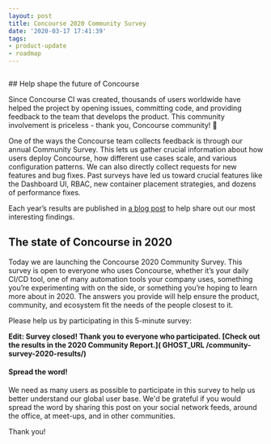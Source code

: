 ```yaml
---
layout: post
title: Concourse 2020 Community Survey
date: '2020-03-17 17:41:39'
tags:
- product-update
- roadmap
---
```


<figure class="kg-card kg-image-card"><img src=" __GHOST_URL__ /content/images/2020/03/whyconcourse2.png" class="kg-image" alt loading="lazy"></figure>
## Help shape the future of Concourse

Since Concourse CI was created, thousands of users worldwide have helped the project by opening issues, committing code, and providing feedback to the team that develops the product. This community involvement is priceless - thank you, Concourse community! 👏

One of the ways the Concourse team collects feedback is through our annual Community Survey. This lets us gather crucial information about how users deploy Concourse, how different use cases scale, and various configuration patterns. We can also directly collect requests for new features and bug fixes. Past surveys have led us toward crucial features like the Dashboard UI, RBAC, new container placement strategies, and dozens of performance fixes.

Each year’s results are published in [a blog post](https://medium.com/concourse-ci/2018-community-survey-ddff90bdc35b) to help share out our most interesting findings.

## The state of Concourse in 2020

Today we are launching the Concourse 2020 Community Survey. This survey is open to everyone who uses Concourse, whether it’s your daily CI/CD tool, one of many automation tools your company uses, something you’re experimenting with on the side, or something you’re hoping to learn more about in 2020. The answers you provide will help ensure the product, community, and ecosystem fit the needs of the people closest to it.

Please help us by participating in this 5-minute survey:

**Edit: Survey closed! Thank you to everyone who participated. [Check out the results in the 2020 Community Report.]( __GHOST_URL__ /community-survey-2020-results/)**

#### **Spread the word!**

We need as many users as possible to participate in this survey to help us better understand our global user base. We'd be grateful if you would spread the word by sharing this post on your social network feeds, around the office, at meet-ups, and in other communities.

Thank you!

